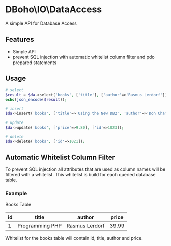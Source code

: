 # DBoho\IO\DataAccess
A simple API for Database Access

## Features
 * Simple API
 * prevent SQL injection with automatic whitelist column filter and pdo prepared statements

## Usage
```php
# select
$result = $da->select('books', ['title'], ['author'=>'Rasmus Lerdorf']);
echo(json_encode($result));

# insert
$da->insert('books', ['title'=>'Using the New DB2', 'author'=>'Don Chamberlin']);

# update
$da->update('books', ['price'=>9.80], ['id'=>1023]);

# delete
$da->delete('books', ['id'=>1021]);
```

## Automatic Whitelist Column Filter 
To prevent SQL injection all attributes that are used as column names will be filtered with a whitelist. 
This whitelist is build for each queried database table. 

### Example
Books Table

| **id** | **title**        | **author**     | **price** |
|--------|------------------|----------------|-----------|
|      1 |  Programming PHP | Rasmus Lerdorf |     39.99 |

Whitelist for the books table will contain id, title, author and price.
